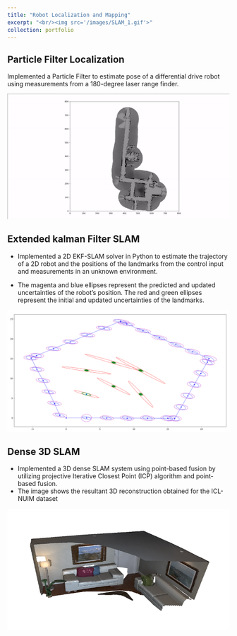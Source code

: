 ```yaml
---
title: "Robot Localization and Mapping"
excerpt: "<br/><img src='/images/SLAM_1.gif'>"
collection: portfolio
---
```


## Particle Filter Localization

Implemented a Particle Filter to estimate pose of a differential drive robot using measurements from a 180-degree laser range finder.
<!-- - **Objective:** Design and analyze differential gearboxes using SAE 8620 and EN 36C to determine the most suitable material for specific automotive uses. -->
![](/images/pf_gif.gif)


## Extended kalman Filter SLAM

- Implemented a 2D EKF-SLAM solver in Python to estimate the trajectory of a 2D robot and the positions of the landmarks from the control input and measurements in an unknown environment.

- The magenta and blue ellipses represent the predicted and updated uncertainties of the robot’s position. The red and green ellipses represent the initial and updated uncertainties of the landmarks.

![](/images/ekf_slam.png)


## Dense 3D SLAM 

- Implemented a 3D dense SLAM system using point-based fusion by utilizing projective Iterative Closest Point (ICP) algorithm and point-based fusion.
- The image shows the resultant 3D reconstruction obtained for the ICL-NUIM dataset

<!-- ![](/images/slam_icp.png) -->
![](/images/slam_recon.png)